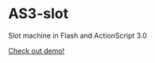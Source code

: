 # AS3-slot

Slot machine in Flash and ActionScript 3.0

[Check out demo!](http://anvoevodin.name/demos/as3-slot/)
